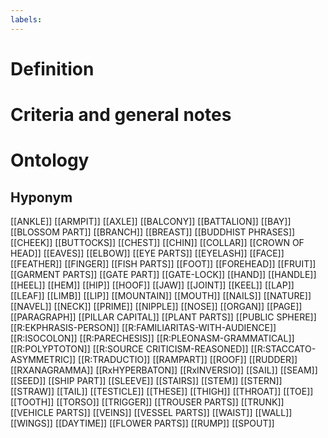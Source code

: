 ```yaml
---
labels: 
---
```


# Definition

# Criteria and general notes
# Ontology

## Hyponym
[[ANKLE]]
[[ARMPIT]]
[[AXLE]]
[[BALCONY]]
[[BATTALION]]
[[BAY]]
[[BLOSSOM PART]]
[[BRANCH]]
[[BREAST]]
[[BUDDHIST PHRASES]]
[[CHEEK]]
[[BUTTOCKS]]
[[CHEST]]
[[CHIN]]
[[COLLAR]]
[[CROWN OF HEAD]]
[[EAVES]]
[[ELBOW]]
[[EYE PARTS]]
[[EYELASH]]
[[FACE]]
[[FEATHER]]
[[FINGER]]
[[FISH PARTS]]
[[FOOT]]
[[FOREHEAD]]
[[FRUIT]]
[[GARMENT PARTS]]
[[GATE PART]]
[[GATE-LOCK]]
[[HAND]]
[[HANDLE]]
[[HEEL]]
[[HEM]]
[[HIP]]
[[HOOF]]
[[JAW]]
[[JOINT]]
[[KEEL]]
[[LAP]]
[[LEAF]]
[[LIMB]]
[[LIP]]
[[MOUNTAIN]]
[[MOUTH]]
[[NAILS]]
[[NATURE]]
[[NAVEL]]
[[NECK]]
[[PRIME]]
[[NIPPLE]]
[[NOSE]]
[[ORGAN]]
[[PAGE]]
[[PARAGRAPH]]
[[PILLAR CAPITAL]]
[[PLANT PARTS]]
[[PUBLIC SPHERE]]
[[R:EKPHRASIS-PERSON]]
[[R:FAMILIARITAS-WITH-AUDIENCE]]
[[R:ISOCOLON]]
[[R:PARECHESIS]]
[[R:PLEONASM-GRAMMATICAL]]
[[R:POLYPTOTON]]
[[R:SOURCE CRITICISM-REASONED]]
[[R:STACCATO-ASYMMETRIC]]
[[R:TRADUCTIO]]
[[RAMPART]]
[[ROOF]]
[[RUDDER]]
[[RXANAGRAMMA]]
[[RxHYPERBATON]]
[[RxINVERSIO]]
[[SAIL]]
[[SEAM]]
[[SEED]]
[[SHIP PART]]
[[SLEEVE]]
[[STAIRS]]
[[STEM]]
[[STERN]]
[[STRAW]]
[[TAIL]]
[[TESTICLE]]
[[THESE]]
[[THIGH]]
[[THROAT]]
[[TOE]]
[[TOOTH]]
[[TORSO]]
[[TRIGGER]]
[[TROUSER PARTS]]
[[TRUNK]]
[[VEHICLE PARTS]]
[[VEINS]]
[[VESSEL PARTS]]
[[WAIST]]
[[WALL]]
[[WINGS]]
[[DAYTIME]]
[[FLOWER PARTS]]
[[RUMP]]
[[SPOUT]]